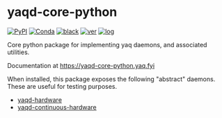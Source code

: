 # yaqd-core-python

[![PyPI](https://img.shields.io/pypi/v/yaqd-core)](https://pypi.org/project/yaqd-core)
[![Conda](https://img.shields.io/conda/vn/conda-forge/yaqd-core)](https://anaconda.org/conda-forge/yaqd-core)
[![black](https://img.shields.io/badge/code--style-black-black)](https://black.readthedocs.io/)
[![ver](https://img.shields.io/badge/calver-YYYY.0M.MICRO-blue)](https://calver.org/)
[![log](https://img.shields.io/badge/change-log-informational)](https://gitlab.com/yaq/yaqd-core-python/-/blob/master/CHANGELOG.md)

Core python package for implementing yaq daemons, and associated utilities.

Documentation at https://yaqd-core-python.yaq.fyi

When installed, this package exposes the following "abstract" daemons.
These are useful for testing purposes.
- [yaqd-hardware](https://yaq.fyi/daemons/hardware/)
- [yaqd-continuous-hardware](https://yaq.fyi/daemons/continuous-hardware/)
